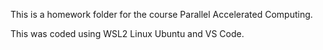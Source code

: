 This is a homework folder for the course Parallel Accelerated Computing.

This was coded using WSL2 Linux Ubuntu and VS Code.

